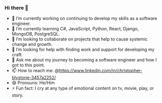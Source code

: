 ### Hi there 👋


- 🔭 I’m currently working on continuing to develop my skills as a software engineer.
- 🌱 I’m currently learning C#, JavaScript, Python, React, Django, MongoDB, PostgreSQL.
- 👯 I’m looking to collaborate on projects that help to cause systemic change and growth.
- 🤔 I’m looking for help with finding work and support for developing my craft.
- 💬 Ask me about my journey to becoming a software engineer and how I got to this point.
- 📫 How to reach me: @https://www.linkedin.com/in/christopher-blystone-3457a2252/
- 😄 Pronouns: He/Him
- ⚡ Fun fact: I cry at any type of emotional content on tv, movie, play, or story.

